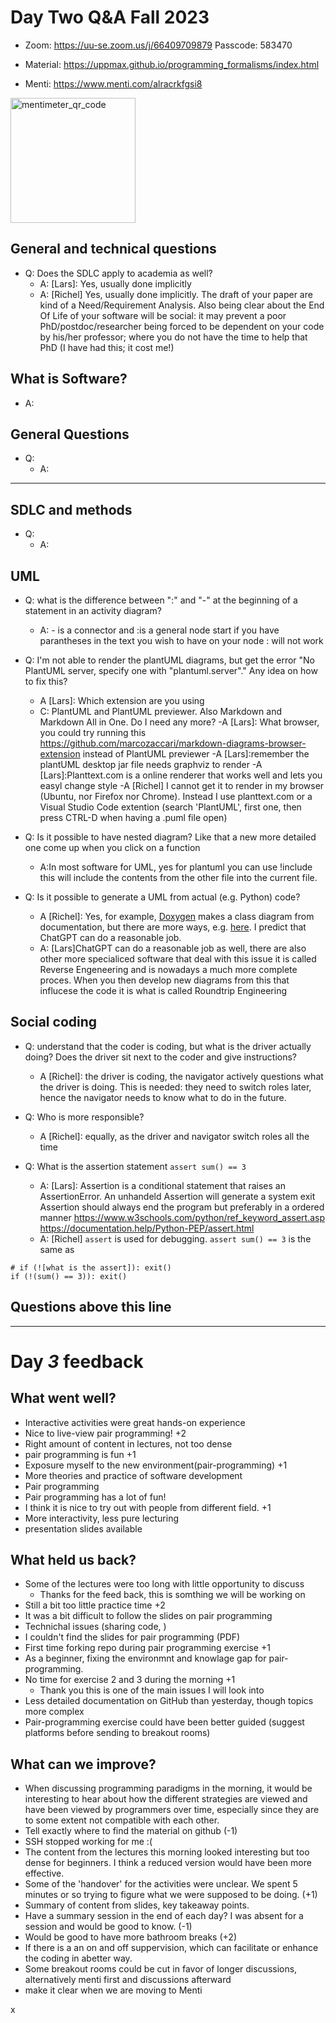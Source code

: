 # Day Two Q&A Fall 2023

<!--- I remind you that these documents will be uploaded to the repository branch that will be created and that the NBIS training code of conduct should be followed. Be respectfull to eachother so you do not edit others posts. Hack md alows for simultaions editing. -->
<!--- Reminder do not edit anothers post, please use a fresh paragraph when typing hack md is a simultations editing tool-->
- Zoom: https://uu-se.zoom.us/j/66409709879
Passcode: 583470 
- Material: https://uppmax.github.io/programming_formalisms/index.html

- Menti: https://www.menti.com/alracrkfgsi8
<img src="https://hackmd.io/_uploads/r1qQoZmBa.png" alt="mentimeter_qr_code" width="200"/>

## General and technical questions

- Q: Does the SDLC apply to academia as well?
  - A: [Lars]: Yes, usually done implicitly
  - A: [Richel] Yes, usually done implicitly. The draft of your paper are kind of a Need/Requirement Analysis. Also being clear about the End Of Life of your software will be social: it may prevent a poor PhD/postdoc/researcher being forced to be dependent on your code by his/her professor; where you do not have the time to help that PhD (I have had this; it cost me!)


## What is Software?
- A:


## General Questions 
- Q:
    - A:
---------------------------------------------------
## SDLC and methods
- Q:
    - A:


## UML
- Q: what is the difference between ":" and "-" at the beginning of a statement in an activity diagram?
    - A: - is a connector and :is a general node start if you have parantheses in the text you wish to have on your node : will not work

- Q: I'm not able to render the plantUML diagrams, but get the error "No PlantUML server, specify one with "plantuml.server"." Any idea on how to fix this? 
    - A [Lars]: Which extension are you using
    - C: PlantUML and PlantUML previewer. Also Markdown and Markdown All in One. Do I need any more?
    -A [Lars]: What browser, you could try running this https://github.com/marcozaccari/markdown-diagrams-browser-extension instead of PlantUML previewer
    -A [Lars]:remember the plantUML desktop jar file needs graphviz to render
    -A [Lars]:Planttext.com is a online renderer that works well and lets you easyl change style
    -A [Richel] I cannot get it to render in my browser (Ubuntu, nor Firefox nor Chrome). Instead I use planttext.com or a Visual Studio Code extention (search 'PlantUML', first one, then press CTRL-D when having a .puml file open)
    

- Q: Is it possible to have nested diagram? Like that a new more detailed one come up when you click on a function
    - A:In most software for UML, yes for plantuml you can use !include this will include the contents from the other file into the current file.

- Q: Is it possible to generate a UML from actual (e.g. Python) code?
    - A [Richel]: Yes, for example, [Doxygen](https://www.doxygen.nl/manual/docblocks.html#pythonblocks) makes a class diagram from documentation, but there are more ways, e.g. [here](https://stackoverflow.com/a/7554457). I predict that ChatGPT can do a reasonable job.
    - A: [Lars]ChatGPT can do a reasonable job as well, there are also other more specialiced software that deal with this issue it is called Reverse Engeneering 
         and is nowadays a much more complete proces. When you then develop new diagrams from this that influcese the code it is what is called Roundtrip Engineering

## Social coding

 *  Q:  understand that the coder is coding, but what is the driver actually doing? Does the driver sit next to the coder and give instructions?
     *  A [Richel]: the driver is coding, the navigator actively questions what the driver is doing. This is needed: they need to switch roles later, hence the navigator needs to know what to do in the future.

 * Q:  Who is more responsible?
     * A [Richel]: equally, as the driver and navigator switch roles all the time

* Q: What is the assertion statement ``` assert sum() == 3 ```
    - A: [Lars]: Assertion is a conditional statement that raises an AssertionError. An unhandeld Assertion will generate a system exit
        Assertion should always end the program but preferably in a ordered manner 
        https://www.w3schools.com/python/ref_keyword_assert.asp  
        https://documentation.help/Python-PEP/assert.html
    - A: [Richel] `assert` is used for debugging. `assert sum() == 3` is the same as 

```
# if (![what is the assert]): exit()
if (!(sum() == 3)): exit()
```



## Questions above this line
-----------------------------------------------------------------
# Day *3* feedback

## What went well?
- Interactive activities were great hands-on experience
- Nice to live-view pair programming! +2
- Right amount of content in lectures, not too dense
- pair programming is fun +1
- Exposure myself to the new environment(pair-programming) +1
- More theories and practice of software development
- Pair programming
- Pair programming has a lot of fun!
- I think it is nice to try out with people from different field. +1
- More interactivity, less pure lecturing 
- presentation slides available

## What held us back?



- Some of the lectures were too long with little opportunity to discuss
  - Thanks for the feed back, this is somthing we will be working on
- Still a bit too little practice time +2
- It was a bit difficult to follow the slides on pair programming
- Technichal issues (sharing code, )
- I couldn't find the slides for pair programming (PDF)
- First time forking repo during pair programming exercise +1
- As a beginner, fixing the environmnt and knowlage gap for pair-programming.
- No time for exercise 2 and 3 during the morning +1
    - Thank you this is one of the main issues I will look into 
- Less detailed documentation on GitHub than yesterday, though topics more complex
- Pair-programming exercise could have been better guided (suggest platforms before sending to breakout rooms) 



## What can we improve?

- When discussing programming paradigms in the morning, it would be interesting to hear about how the different strategies are viewed and have been viewed by programmers over time, especially since they are to some extent not compatible with each other.
- Tell exactly where to find the material on github (-1)
- SSH stopped working for me :(
- The content from the lectures this morning looked interesting but too dense for beginners. I think a reduced version would have been more effective.
- Some of the 'handover' for the activities were unclear. We spent 5 minutes or so trying to figure what we were supposed to be doing. (+1)
- Summary of content from slides, key takeaway points. 
- Have a summary session in the end of each day? I was absent for a session and would be good to know. (-1)
- Would be good to have more bathroom breaks (+2)
- If there is a an on and off suppervision, which can facilitate or enhance the coding in abetter way.
- Some breakout rooms could be cut in favor of longer discussions, alternatively menti first and discussions afterward
- make it clear when we are moving to Menti

x